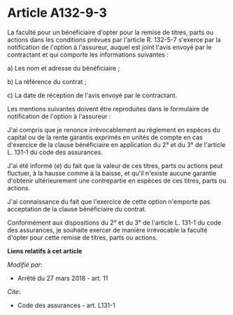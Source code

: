 # Article A132-9-3

La faculté pour un bénéficiaire d'opter pour la remise de titres, parts ou actions dans les conditions prévues par l'article
R. 132-5-7 s'exerce par la notification de l'option à l'assureur, auquel est joint l'avis envoyé par le contractant et qui
comporte les informations suivantes :

a) Les nom et adresse du bénéficiaire ;

b) La référence du contrat ;

c) La date de réception de l'avis envoyé par le contractant.

Les mentions suivantes doivent être reproduites dans le formulaire de notification de l'option à l'assureur :

J'ai compris que je renonce irrévocablement au règlement en espèces du capital ou de la rente garantis exprimés en unités de
compte en cas d'exercice de la clause bénéficiaire en application du 2° et du 3° de l'article L. 131-1 du code des
assurances.

J'ai été informé (e) du fait que la valeur de ces titres, parts ou actions peut fluctuer, à la hausse comme à la baisse, et
qu'il n'existe aucune garantie d'obtenir ultérieurement une contrepartie en espèces de ces titres, parts ou actions.

J'ai connaissance du fait que l'exercice de cette option n'emporte pas acceptation de la clause bénéficiaire du contrat.

Conformément aux dispositions du 2° et du 3° de l'article L. 131-1 du code des assurances, je souhaite exercer de manière
irrévocable la faculté d'opter pour cette remise de titres, parts ou actions.

**Liens relatifs à cet article**

_Modifié par_:

  - Arrêté du 27 mars 2018 - art. 11

_Cite_:

  - Code des assurances - art. L131-1
